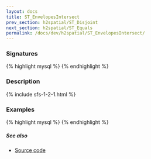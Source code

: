 ```yaml
---
layout: docs
title: ST_EnvelopesIntersect
prev_section: h2spatial/ST_Disjoint
next_section: h2spatial/ST_Equals
permalink: /docs/dev/h2spatial/ST_EnvelopesIntersect/
---
```


### Signatures

{% highlight mysql %}
{% endhighlight %}

### Description



{% include sfs-1-2-1.html %}

### Examples

{% highlight mysql %}
{% endhighlight %}

##### See also

* [Source code](https://github.com/irstv/H2GIS/blob/master/h2spatial/src/main/java/org/h2gis/h2spatial/internal/function/spatial/predicates/ST_EnvelopesIntersect.java)
